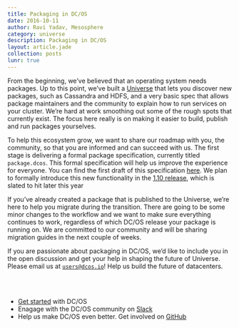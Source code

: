 ```yaml
---
title: Packaging in DC/OS
date: 2016-10-11
author: Ravi Yadav, Mesosphere
category: universe
description: Packaging in DC/OS
layout: article.jade
collection: posts
lunr: true
---
```


From the beginning, we’ve believed that an operating system needs packages. Up to this point, we’ve built a [Universe][universe] that lets you discover new packages, such as Cassandra and HDFS, and a very basic spec that allows package maintainers and the community to explain how to run services on your cluster. We’re hard at work smoothing out some of the rough spots that currently exist. The focus here really is on making it easier to build, publish and run packages yourselves.

To help this ecosystem grow, we want to share our roadmap with you, the community, so that you are informed and can succeed with us. The first stage is delivering a formal package specification, currently titled `package.dcos`. This formal specification will help us improve the experience for everyone. You can find the first draft of this specification [here][packaging_spec]. We plan to formally introduce this new functionality in the [1.10 release][release_post], which is slated to hit later this year

If you’ve already created a package that is published to the Universe, we’re here to help you migrate during the transition. There are going to be some minor changes to the workflow and we want to make sure everything continues to work, regardless of which DC/OS release your package is running on. We are committed to our community and will be sharing migration guides in the next couple of weeks.

If you are passionate about packaging in DC/OS, we’d like to include you in the open discussion and get your help in shaping the future of Universe. Please email us at [`users@dcos.io`][mail]! Help us build the future of datacenters.

<br/><br/>

* [Get started](https://dcos.io/get-started/) with DC/OS
* Enagage with the DC/OS community on [Slack](http://chat.dcos.io)
* Help us make DC/OS even better. Get involved on [GitHub](https://github.com/dcos)

[universe]: https://github.com/mesosphere/universe
[packaging_spec]: https://docs.google.com/document/d/1VEx2O28Aiiv-JgIBrdoWhD3gTAYfbz0D4JLUOhnwdPY/edit?usp=sharing
[release_post]: https://dcos.io/blog/2016/upcoming-dc-os-release-dates/index.html
[mail]: mailto:users@dcos.io
